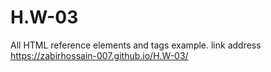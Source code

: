 # H.W-03
All HTML reference elements and tags example.
link address
https://zabirhossain-007.github.io/H.W-03/
